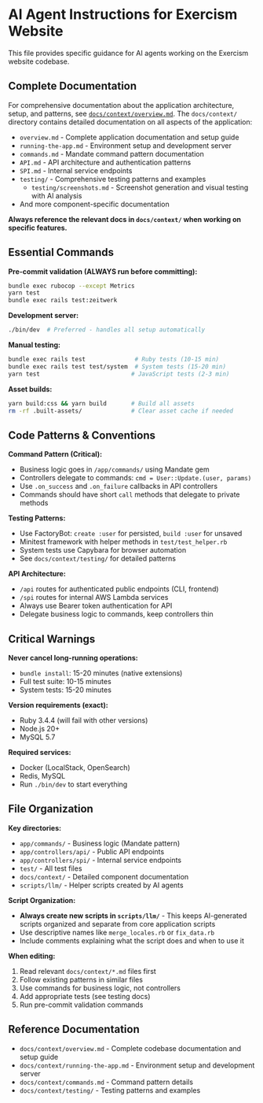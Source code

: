 # AI Agent Instructions for Exercism Website

This file provides specific guidance for AI agents working on the Exercism website codebase.

## Complete Documentation

For comprehensive documentation about the application architecture, setup, and patterns, see [`docs/context/overview.md`](docs/context/overview.md). The `docs/context/` directory contains detailed documentation on all aspects of the application:

- `overview.md` - Complete application documentation and setup guide
- `running-the-app.md` - Environment setup and development server
- `commands.md` - Mandate command pattern documentation
- `API.md` - API architecture and authentication patterns
- `SPI.md` - Internal service endpoints
- `testing/` - Comprehensive testing patterns and examples
  - `testing/screenshots.md` - Screenshot generation and visual testing with AI analysis
- And more component-specific documentation

**Always reference the relevant docs in `docs/context/` when working on specific features.**

## Essential Commands

**Pre-commit validation (ALWAYS run before committing):**

```bash
bundle exec rubocop --except Metrics
yarn test
bundle exec rails test:zeitwerk
```

**Development server:**

```bash
./bin/dev  # Preferred - handles all setup automatically
```

**Manual testing:**

```bash
bundle exec rails test              # Ruby tests (10-15 min)
bundle exec rails test test/system  # System tests (15-20 min)
yarn test                          # JavaScript tests (2-3 min)
```

**Asset builds:**

```bash
yarn build:css && yarn build       # Build all assets
rm -rf .built-assets/              # Clear asset cache if needed
```

## Code Patterns & Conventions

**Command Pattern (Critical):**

- Business logic goes in `/app/commands/` using Mandate gem
- Controllers delegate to commands: `cmd = User::Update.(user, params)`
- Use `.on_success` and `.on_failure` callbacks in API controllers
- Commands should have short `call` methods that delegate to private methods

**Testing Patterns:**

- Use FactoryBot: `create :user` for persisted, `build :user` for unsaved
- Minitest framework with helper methods in `test/test_helper.rb`
- System tests use Capybara for browser automation
- See `docs/context/testing/` for detailed patterns

**API Architecture:**

- `/api` routes for authenticated public endpoints (CLI, frontend)
- `/spi` routes for internal AWS Lambda services
- Always use Bearer token authentication for API
- Delegate business logic to commands, keep controllers thin

## Critical Warnings

**Never cancel long-running operations:**

- `bundle install`: 15-20 minutes (native extensions)
- Full test suite: 10-15 minutes
- System tests: 15-20 minutes

**Version requirements (exact):**

- Ruby 3.4.4 (will fail with other versions)
- Node.js 20+
- MySQL 5.7

**Required services:**

- Docker (LocalStack, OpenSearch)
- Redis, MySQL
- Run `./bin/dev` to start everything

## File Organization

**Key directories:**

- `app/commands/` - Business logic (Mandate pattern)
- `app/controllers/api/` - Public API endpoints
- `app/controllers/spi/` - Internal service endpoints
- `test/` - All test files
- `docs/context/` - Detailed component documentation
- `scripts/llm/` - Helper scripts created by AI agents

**Script Organization:**

- **Always create new scripts in `scripts/llm/`** - This keeps AI-generated scripts organized and separate from core application scripts
- Use descriptive names like `merge_locales.rb` or `fix_data.rb`
- Include comments explaining what the script does and when to use it

**When editing:**

1. Read relevant `docs/context/*.md` files first
2. Follow existing patterns in similar files
3. Use commands for business logic, not controllers
4. Add appropriate tests (see testing docs)
5. Run pre-commit validation commands

## Reference Documentation

- `docs/context/overview.md` - Complete codebase documentation and setup guide
- `docs/context/running-the-app.md` - Environment setup and development server
- `docs/context/commands.md` - Command pattern details
- `docs/context/testing/` - Testing patterns and examples
